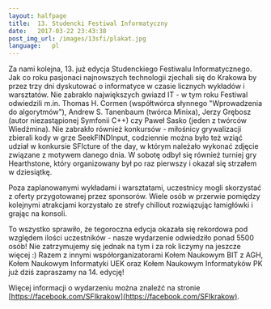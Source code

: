```yaml
---
layout: halfpage
title:  13. Studencki Festiwal Informatyczny
date:   2017-03-22 23:43:38
post_img_url: /images/13sfi/plakat.jpg
language:   pl
---
```


Za nami kolejna, 13. już edycja Studenckiego Festiwalu Informatycznego. Jak co roku pasjonaci najnowszych technologii zjechali się do Krakowa by przez trzy dni dyskutować o informatyce w czasie licznych wykładów i warsztatów. Nie zabrakło największych gwiazd IT - w tym roku Festiwal odwiedzili m.in. Thomas H. Cormen (współtwórca słynnego "Wprowadzenia do algorytmów"), Andrew S. Tanenbaum (twórca Minixa), Jerzy Grębosz (autor niezastąpionej Symfonii C++) czy Paweł Sasko (jeden z twórców Wiedźmina). Nie zabrakło również  konkursów - miłośnicy grywalizacji zbierali kody w grze SeekFINDInput, codziennie można było też wziąć udział w konkursie SFIcture of the day, w którym należało wykonać zdjęcie związane z motywem danego dnia. W sobotę odbył się również turniej gry Hearthstone, który organizowany był po raz pierwszy i okazał się strzałem w dziesiątkę.  
    
Poza zaplanowanymi wykładami i warsztatami, uczestnicy mogli skorzystać z oferty przygotowanej przez sponsorów. Wiele osób w przerwie pomiędzy kolejnymi atrakcjami korzystało ze strefy chillout rozwiązując łamigłówki i grając na konsoli.

To wszystko sprawiło, że tegoroczna edycja okazała się rekordowa pod względem ilości uczestników - nasze wydarzenie odwiedziło ponad 5500 osób! Nie zatrzymujemy się jednak na tym i za rok liczymy na jeszcze więcej :) Razem z innymi współorganizatorami Kołem Naukowym BIT z AGH, Kołem Naukowym Informatyki UEK oraz Kołem Naukowym Informatyków PK już dziś zapraszamy na 14. edycję!

Więcej informacji o wydarzeniu można znaleźć na stronie [https://facebook.com/SFIkrakow](https://facebook.com/SFIkrakow).
